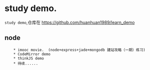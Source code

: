 # study demo.
```study demo```,仓库在 https://github.com/huanhuan1989/learn_demo


## node

```
	* imooc movie.  (node+express+jade+mongodb 建站攻略（一期）练习)
	* CodeMirror demo
	* thinkJS demo
	* 待续......
```

